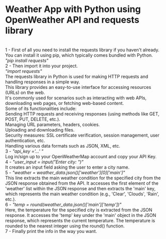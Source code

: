 <h1> Weather App with Python using OpenWeather API and requests library </h1> <br/>
1 - First of all you need to install the requests library if you haven't already. You can install it using pip, which typically comes bundled with Python.<br/>
<i>"pip install requests"</i> <br/>
2 - Then import it into your project.  <br/>
<i>"import requests"</i> <br/>
The requests library in Python is used for making HTTP requests and handling responses in a simple way. <br/>
This library provides an easy-to-use interface for accessing resources (URLs) on the web. <br/>
It's commonly used for scenarios such as interacting with web APIs, downloading web pages, or fetching web-based content. <br/>
Some of its functionalities include: <br/>
Sending HTTP requests and receiving responses (using methods like GET, POST, PUT, DELETE, etc.).<br/>
Managing URL parameters, headers, cookies.<br/>
Uploading and downloading files.<br/>
Security measures: SSL certificate verification, session management, user authentication, etc.<br/>
Handling various data formats such as JSON, XML, etc.<br/>
3 - <i>"api_key ='...' "</i> <br/>
Log in/sign up to your OpenWeatherMap account and copy your API Key. <br/>
4 - <i>"user_input = input("Enter city: ")"</i> <br/>
It creates an input field asking the user to enter a city name. <br/>
5 - <i>"weather = weather_data.json()['weather'][0]['main']"</i> <br/>
This line extracts the main weather condition for the specified city from the JSON response obtained from the API. It accesses the first element of the 'weather' list within the JSON response and then extracts the 'main' key, which represents the main weather condition (e.g., 'Clear', 'Clouds', 'Rain', etc.).<br/>
6 - <i>"temp = round(weather_data.json()['main']['temp'])"</i> <br/>
Here, the temperature for the specified city is extracted from the JSON response. It accesses the 'temp' key under the 'main' object in the JSON response, which represents the current temperature. The temperature is rounded to the nearest integer using the round() function.<br/>
7 - Finally print the info in the way you want.

